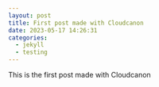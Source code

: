 ```yaml
---
layout: post
title: First post made with Cloudcanon
date: 2023-05-17 14:26:31
categories: 
  - jekyll 
  - testing
---
```

This is the first post made with Cloudcanon